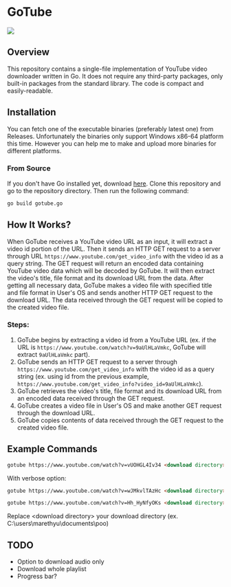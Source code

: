 # GoTube

![](https://img.shields.io/badge/version-v1.0-blue)

## Overview

This repository contains a single-file implementation of YouTube video downloader written in Go. It does not require any third-party packages, only built-in packages from the standard library. The code is compact and easily-readable.

## Installation

You can fetch one of the executable binaries (preferably latest one) from Releases. Unfortunately the binaries only support Windows x86-64 platform this time. However you can help me to make and upload more binaries for different platforms.

### From Source

If you don't have Go installed yet, download [here](https://golang.org/dl/). Clone this repository and go to the repository directory.
Then run the following command:
```markdown
go build gotube.go
```

## How It Works?

When GoTube receives a YouTube video URL as an input, it will extract a video id portion of the URL. Then it sends an HTTP GET request to a server through URL ```https://www.youtube.com/get_video_info``` with the video id as a query string. The GET request will return an encoded data containing YouTube video data which will be decoded by GoTube. It will then extract the video's title, file format and its download URL from the data. After getting all necessary data, GoTube makes a video file with specified title and file format in User's OS and sends another HTTP GET request to the download URL. The data received through the GET request will be copied to the created video file.

### Steps:

1. GoTube begins by extracting a video id from a YouTube URL (ex. if the URL is ```https://www.youtube.com/watch?v=9aUlHLaVmkc```, GoTube will extract ```9aUlHLaVmkc``` part).
2. GoTube sends an HTTP GET request to a server through ```https://www.youtube.com/get_video_info``` with the video id as a query string (ex. using id from the previous example, ```https://www.youtube.com/get_video_info?video_id=9aUlHLaVmkc```).
3. GoTube retrieves the video's title, file format and its download URL from an encoded data received through the GET request.
4. GoTube creates a video file in User's OS and make another GET request through the download URL.
5. GoTube copies contents of data received through the GET request to the created video file.

## Example Commands

```markdown
gotube https://www.youtube.com/watch?v=vUOHGL4Iv34 <download directory>
```

With verbose option:
```markdown
gotube https://www.youtube.com/watch?v=wJMkvlTAzHc <download directory> -v
```

```markdown
gotube https://www.youtube.com/watch?v=Hh_HyNfyOKs <download directory>
```

Replace \<download directory\> your download directory (ex. C:\users\marethyu\documents\poo)

## TODO
 - Option to download audio only
 - Download whole playlist
 - Progress bar?
